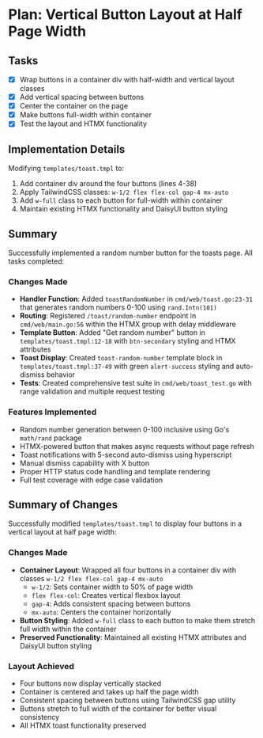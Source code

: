 # Plan: Vertical Button Layout at Half Page Width

## Tasks

- [x] Wrap buttons in a container div with half-width and vertical layout classes
- [x] Add vertical spacing between buttons  
- [x] Center the container on the page
- [x] Make buttons full-width within container
- [x] Test the layout and HTMX functionality

## Implementation Details

Modifying `templates/toast.tmpl` to:
1. Add container div around the four buttons (lines 4-38)
2. Apply TailwindCSS classes: `w-1/2 flex flex-col gap-4 mx-auto`
3. Add `w-full` class to each button for full-width within container
4. Maintain existing HTMX functionality and DaisyUI button styling

## Summary

Successfully implemented a random number button for the toasts page. All tasks completed:

### Changes Made
- **Handler Function**: Added `toastRandomNumber` in `cmd/web/toast.go:23-31` that generates random numbers 0-100 using `rand.Intn(101)`
- **Routing**: Registered `/toast/random-number` endpoint in `cmd/web/main.go:56` within the HTMX group with delay middleware
- **Template Button**: Added "Get random number" button in `templates/toast.tmpl:12-18` with `btn-secondary` styling and HTMX attributes
- **Toast Display**: Created `toast-random-number` template block in `templates/toast.tmpl:37-49` with green `alert-success` styling and auto-dismiss behavior
- **Tests**: Created comprehensive test suite in `cmd/web/toast_test.go` with range validation and multiple request testing

### Features Implemented
- Random number generation between 0-100 inclusive using Go's `math/rand` package
- HTMX-powered button that makes async requests without page refresh
- Toast notifications with 5-second auto-dismiss using hyperscript
- Manual dismiss capability with X button
- Proper HTTP status code handling and template rendering
- Full test coverage with edge case validation

## Summary of Changes

Successfully modified `templates/toast.tmpl` to display four buttons in a vertical layout at half page width:

### Changes Made
- **Container Layout**: Wrapped all four buttons in a container div with classes `w-1/2 flex flex-col gap-4 mx-auto`
  - `w-1/2`: Sets container width to 50% of page width  
  - `flex flex-col`: Creates vertical flexbox layout
  - `gap-4`: Adds consistent spacing between buttons
  - `mx-auto`: Centers the container horizontally
- **Button Styling**: Added `w-full` class to each button to make them stretch full width within the container
- **Preserved Functionality**: Maintained all existing HTMX attributes and DaisyUI button styling

### Layout Achieved
- Four buttons now display vertically stacked
- Container is centered and takes up half the page width
- Consistent spacing between buttons using TailwindCSS gap utility
- Buttons stretch to full width of the container for better visual consistency
- All HTMX toast functionality preserved